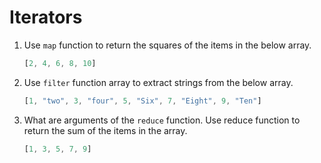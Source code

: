 # Iterators

1. Use `map` function to return the squares of the items in the below array.
   ```javascript
   [2, 4, 6, 8, 10]
   ```

2. Use `filter` function array to extract strings from the below array.
    ```javascript
    [1, "two", 3, "four", 5, "Six", 7, "Eight", 9, "Ten"]
    ```
3. What are arguments of the `reduce` function. Use reduce function to return the sum of the items in the array.
   ```javascript
   [1, 3, 5, 7, 9]
   ```